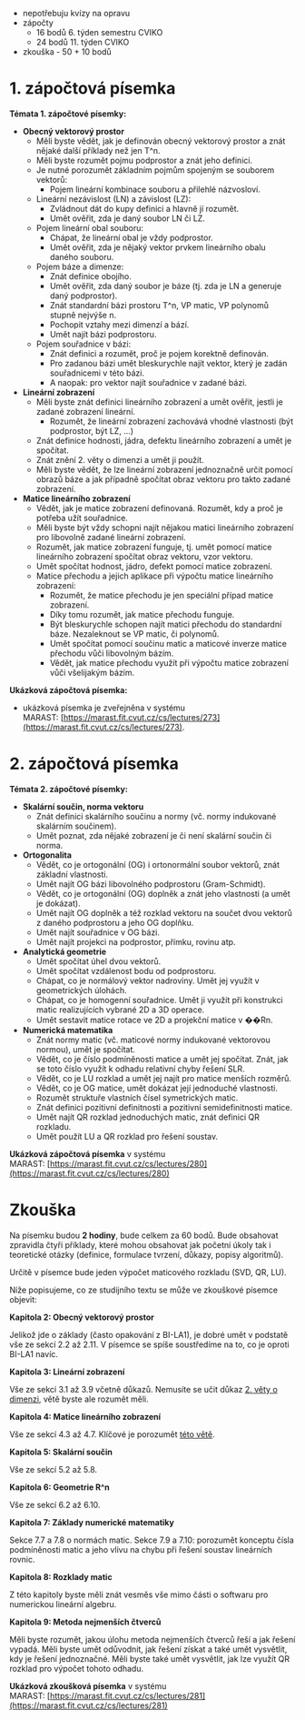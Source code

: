 - nepotřebuju kvízy na opravu
- zápočty
	- 16 bodů 6. týden semestru CVIKO
	- 24 bodů 11. týden CVIKO
- zkouška - 50 + 10 bodů
# 1. zápočtová písemka
**Témata 1. zápočtové písemky:**
- **Obecný vektorový prostor**
    - Měli byste vědět, jak je definován obecný vektorový prostor a znát nějaké další příklady než jen T^n.
    - Měli byste rozumět pojmu podprostor a znát jeho definici.
    - Je nutné porozumět základním pojmům spojeným se souborem vektorů:
        - Pojem lineární kombinace souboru a přilehlé názvosloví.
    - Lineární nezávislost (LN) a závislost (LZ):
        - Zvládnout dát do kupy definici a hlavně jí rozumět.
        - Umět ověřit, zda je daný soubor LN či LZ.
    - Pojem lineární obal souboru:
        - Chápat, že lineární obal je vždy podprostor.
        - Umět ověřit, zda je nějaký vektor prvkem lineárního obalu daného souboru.
    - Pojem báze a dimenze:
        - Znát definice obojího.
        - Umět ověřit, zda daný soubor je báze (tj. zda je LN a generuje daný podprostor).
        - Znát standardní bázi prostoru T^n, VP matic, VP polynomů stupně nejvýše n.
        - Pochopit vztahy mezi dimenzí a bází.
        - Umět najít bázi podprostoru.
    - Pojem souřadnice v bázi:
        - Znát definici a rozumět, proč je pojem korektně definován.
        - Pro zadanou bázi umět bleskurychle najít vektor, který je zadán souřadnicemi v této bázi.
        - A naopak: pro vektor najít souřadnice v zadané bázi.
- **Lineární zobrazení**
    - Měli byste znát definici lineárního zobrazení a umět ověřit, jestli je zadané zobrazení lineární.
        - Rozumět, že lineární zobrazení zachovává vhodné vlastnosti (být podprostor, být LZ, …​)
    - Znát definice hodnosti, jádra, defektu lineárního zobrazení a umět je spočítat.
    - Znát znění 2. věty o dimenzi a umět ji použít.
    - Měli byste vědět, že lze lineární zobrazení jednoznačně určit pomocí obrazů báze a jak případně spočítat obraz vektoru pro takto zadané zobrazení.
- **Matice lineárního zobrazení**
    - Vědět, jak je matice zobrazení definovaná. Rozumět, kdy a proč je potřeba užít souřadnice.
    - Měli byste být vždy schopni najít nějakou matici lineárního zobrazení pro libovolně zadané lineární zobrazení.
    - Rozumět, jak matice zobrazení funguje, tj. umět pomocí matice lineárního zobrazení spočítat obraz vektoru, vzor vektoru.
    - Umět spočítat hodnost, jádro, defekt pomocí matice zobrazení.
    - Matice přechodu a jejich aplikace při výpočtu matice lineárního zobrazení:
        - Rozumět, že matice přechodu je jen speciální případ matice zobrazení.
        - Díky tomu rozumět, jak matice přechodu funguje.
        - Být bleskurychle schopen najít matici přechodu do standardní báze. Nezaleknout se VP matic, či polynomů.
        - Umět spočítat pomocí součinu matic a maticové inverze matice přechodu vůči libovolným bázím.
        - Vědět, jak matice přechodu využít při výpočtu matice zobrazení vůči všelijakým bázím.

**Ukázková zápočtová písemka:**

- ukázková písemka je zveřejněna v systému MARAST: [https://marast.fit.cvut.cz/cs/lectures/273](https://marast.fit.cvut.cz/cs/lectures/273).

# 2. zápočtová písemka
**Témata 2. zápočtové písemky:**

- **Skalární součin, norma vektoru**
    - Znát definici skalárního součinu a normy (vč. normy indukované skalárním součinem).
    - Umět poznat, zda nějaké zobrazení je či není skalární součin či norma.
- **Ortogonalita**
    - Vědět, co je ortogonální (OG) i ortonormální soubor vektorů, znát základní vlastnosti.
    - Umět najít OG bázi libovolného podprostoru (Gram-Schmidt).
    - Vědět, co je ortogonální (OG) doplněk a znát jeho vlastnosti (a umět je dokázat).
    - Umět najít OG doplněk a též rozklad vektoru na součet dvou vektorů z daného podprostoru a jeho OG doplňku.
    - Umět najít souřadnice v OG bázi.
    - Umět najít projekci na podprostor, přímku, rovinu atp.
- **Analytická geometrie**
    - Umět spočítat úhel dvou vektorů.
    - Umět spočítat vzdálenost bodu od podprostoru.
    - Chápat, co je normálový vektor nadroviny. Umět jej využít v geometrických úlohách.
    - Chápat, co je homogenní souřadnice. Umět ji využít při konstrukci matic realizujících vybrané 2D a 3D operace.
    - Umět sestavit matice rotace ve 2D a projekční matice v ��Rn.
- **Numerická matematika**
    - Znát normy matic (vč. maticové normy indukované vektorovou normou), umět je spočítat.
    - Vědět, co je číslo podmíněnosti matice a umět jej spočítat. Znát, jak se toto číslo využít k odhadu relativní chyby řešení SLR.
    - Vědět, co je LU rozklad a umět jej najít pro matice menších rozměrů.
    - Vědět, co je OG matice, umět dokázat její jednoduché vlastnosti.
    - Rozumět struktuře vlastních čísel symetrických matic.
    - Znát definici pozitivní definitnosti a pozitivní semidefinitnosti matice.
    - Umět najít QR rozklad jednoduchých matic, znát definici QR rozkladu.
    - Umět použít LU a QR rozklad pro řešení soustav.

**Ukázková zápočtová písemka** v systému MARAST: [https://marast.fit.cvut.cz/cs/lectures/280](https://marast.fit.cvut.cz/cs/lectures/280)
# Zkouška
Na písemku budou **2 hodiny**, bude celkem za 60 bodů. Bude obsahovat zpravidla čtyři příklady, které mohou obsahovat jak početní úkoly tak i teoretické otázky (definice, formulace tvrzení, důkazy, popisy algoritmů).

Určitě v písemce bude jeden výpočet maticového rozkladu (SVD, QR, LU).

Níže popisujeme, co ze studijního textu se může ve zkouškové písemce objevit:

**Kapitola 2: Obecný vektorový prostor**

Jelikož jde o základy (často opakování z BI-LA1), je dobré umět v podstatě vše ze sekcí 2.2 až 2.11. V písemce se spíše soustředíme na to, co je oproti BI-LA1 navíc.

**Kapitola 3: Lineární zobrazení**

Vše ze sekcí 3.1 až 3.9 včetně důkazů. Nemusíte se učit důkaz [2. věty o dimenzi](https://courses.fit.cvut.cz/BI-LA2/@master/textbook/sec-hodnost-defekt-vztah.html#veta-odimenzi-2), větě byste ale rozumět měli.

**Kapitola 4: Matice lineárního zobrazení**

Vše ze sekcí 4.3 až 4.7. Klíčové je porozumět [této větě](https://courses.fit.cvut.cz/BI-LA2/@master/textbook/sec-zavedeni-matice-zobrazeni.html#veta-matice-zobr-hlavnivlastnost).

**Kapitola 5: Skalární součin**

Vše ze sekcí 5.2 až 5.8.

**Kapitola 6: Geometrie R^n**

Vše ze sekcí 6.2 až 6.10.

**Kapitola 7: Základy numerické matematiky**

Sekce 7.7 a 7.8 o normách matic. Sekce 7.9 a 7.10: porozumět konceptu čísla podmíněnosti matic a jeho vlivu na chybu při řešení soustav lineárních rovnic.

**Kapitola 8: Rozklady matic**

Z této kapitoly byste měli znát vesměs vše mimo části o softwaru pro numerickou lineární algebru.

**Kapitola 9: Metoda nejmenších čtverců**

Měli byste rozumět, jakou úlohu metoda nejmenších čtverců řeší a jak řešení vypadá. Měli byste umět odůvodnit, jak řešení získat a také umět vysvětlit, kdy je řešení jednoznačné. Měli byste také umět vysvětlit, jak lze využít QR rozklad pro výpočet tohoto odhadu.

**Ukázková zkoušková písemka** v systému MARAST: [https://marast.fit.cvut.cz/cs/lectures/281](https://marast.fit.cvut.cz/cs/lectures/281)